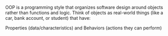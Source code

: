 OOP is a programming style that organizes software design around objects rather than functions and logic. Think of objects as real-world things (like a car, bank account, or student) that have:

Properties (data/characteristics) and Behaviors (actions they can perform)

